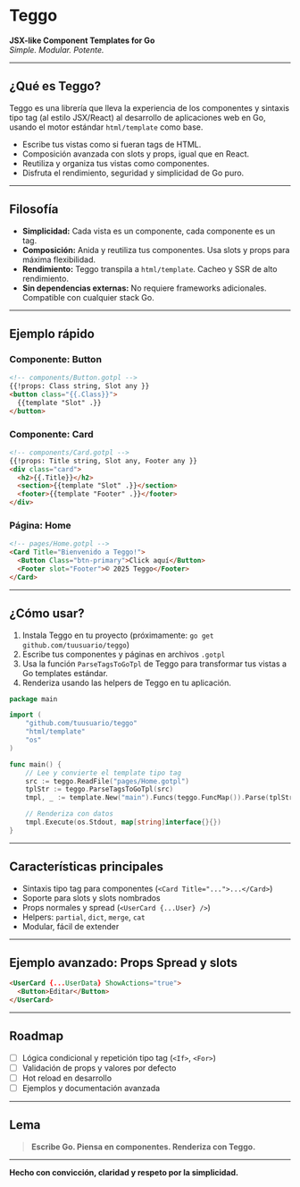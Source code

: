 # Teggo

**JSX-like Component Templates for Go**  
_Simple. Modular. Potente._

---

## ¿Qué es Teggo?

Teggo es una librería que lleva la experiencia de los componentes y sintaxis tipo tag (al estilo JSX/React) al desarrollo de aplicaciones web en Go, usando el motor estándar `html/template` como base.

- Escribe tus vistas como si fueran tags de HTML.
- Composición avanzada con slots y props, igual que en React.
- Reutiliza y organiza tus vistas como componentes.
- Disfruta el rendimiento, seguridad y simplicidad de Go puro.

---

## Filosofía

- **Simplicidad:** Cada vista es un componente, cada componente es un tag.
- **Composición:** Anida y reutiliza tus componentes. Usa slots y props para máxima flexibilidad.
- **Rendimiento:** Teggo transpila a `html/template`. Cacheo y SSR de alto rendimiento.
- **Sin dependencias externas:** No requiere frameworks adicionales. Compatible con cualquier stack Go.

---

## Ejemplo rápido

### **Componente: Button**
```html
<!-- components/Button.gotpl -->
{{!props: Class string, Slot any }}
<button class="{{.Class}}">
  {{template "Slot" .}}
</button>
````

### **Componente: Card**

```html
<!-- components/Card.gotpl -->
{{!props: Title string, Slot any, Footer any }}
<div class="card">
  <h2>{{.Title}}</h2>
  <section>{{template "Slot" .}}</section>
  <footer>{{template "Footer" .}}</footer>
</div>
```

### **Página: Home**

```html
<!-- pages/Home.gotpl -->
<Card Title="Bienvenido a Teggo!">
  <Button Class="btn-primary">Click aquí</Button>
  <Footer slot="Footer">© 2025 Teggo</Footer>
</Card>
```

---

## ¿Cómo usar?

1. Instala Teggo en tu proyecto (próximamente: `go get github.com/tuusuario/teggo`)
2. Escribe tus componentes y páginas en archivos `.gotpl`
3. Usa la función `ParseTagsToGoTpl` de Teggo para transformar tus vistas a Go templates estándar.
4. Renderiza usando las helpers de Teggo en tu aplicación.

```go
package main

import (
    "github.com/tuusuario/teggo"
    "html/template"
    "os"
)

func main() {
    // Lee y convierte el template tipo tag
    src := teggo.ReadFile("pages/Home.gotpl")
    tplStr := teggo.ParseTagsToGoTpl(src)
    tmpl, _ := template.New("main").Funcs(teggo.FuncMap()).Parse(tplStr)

    // Renderiza con datos
    tmpl.Execute(os.Stdout, map[string]interface{}{})
}
```

---

## Características principales

* Sintaxis tipo tag para componentes (`<Card Title="...">...</Card>`)
* Soporte para slots y slots nombrados
* Props normales y spread (`<UserCard {...User} />`)
* Helpers: `partial`, `dict`, `merge`, `cat`
* Modular, fácil de extender

---

## Ejemplo avanzado: Props Spread y slots

```html
<UserCard {...UserData} ShowActions="true">
  <Button>Editar</Button>
</UserCard>
```

---

## Roadmap

* [ ] Lógica condicional y repetición tipo tag (`<If>`, `<For>`)
* [ ] Validación de props y valores por defecto
* [ ] Hot reload en desarrollo
* [ ] Ejemplos y documentación avanzada

---

## Lema

> **Escribe Go. Piensa en componentes. Renderiza con Teggo.**

---

**Hecho con convicción, claridad y respeto por la simplicidad.**

